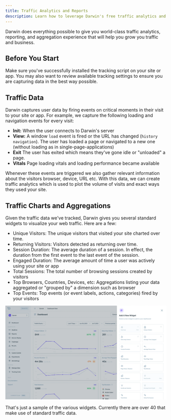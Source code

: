 ```yaml
---
title: Traffic Analytics and Reports
description: Learn how to leverage Darwin's free traffic analytics and reporting functionality
---
```


Darwin does everything possible to give you world-class traffic analytics, reporting, and aggregation experience that will help you grow you traffic and business.

## Before You Start

Make sure you've successfully installed the tracking script on your site or app. You may also want to review available tracking settings to ensure you are capturing data in the best way possible.

## Traffic Data

Darwin captures user data by firing events on critical moments in their visit to your site or app. For example, we capture the following loading and navigation events for every visit:

- **Init:** When the user connects to Darwin's server
- **View:** A window `load` event is fired or the URL has changed (`history navigation`). The user has loaded a page or navigated to a new one (without loading as in single-page-applications)
- **Exit** The user has exited which means they've gone idle or "unloaded" a page.
- **Vitals** Page loading vitals and loading performance became available

Whenever these events are triggered we also gather relevant information about the visitors browser, device, URL etc. With this data, we can create traffic analytics which is used to plot the volume of visits and exact ways they used your site.

## Traffic Charts and Aggregations

Given the traffic data we've tracked, Darwin gives you several standard widgets to visualize your web traffic. Here are a few:

- Unique Visitors: The unique visitors that visited your site charted over time.
- Returning Visitors: Visitors detected as returning over time.
- Session Duration: The average duration of a session. In effect, the duration from the first event to the last event of the session.
- Engaged Duration: The average amount of time a user was actively using your site or app
- Total Sessions: The total number of browsing sessions created by visitors
- Top Browsers, Countries, Devices, etc: Aggregations listing your data aggregated or "grouped by" a dimension such as browser
- Top Events: Top events (or event labels, actions, categories) fired by your visitors

![Add Widgets Panel](./add-widgets-panel.webp "Add Widgets Panel")

That's just a sample of the various widgets. Currently there are over 40 that make use of standard traffic data.
